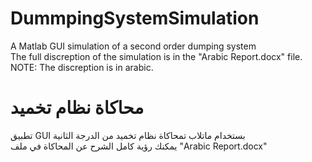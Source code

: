 # DummpingSystemSimulation
A Matlab GUI simulation of a second order dumping system  
The full discreption of the simulation is in the "Arabic Report.docx" file.  
NOTE: The discreption is in arabic.  
# محاكاة نظام تخميد
تطبيق GUI بستخدام ماتلاب تمحاكاة نظام تخميد من الدرجة الثانية  
يمكنك رؤية كامل الشرح عن المحاكاة في ملف "Arabic Report.docx"  
